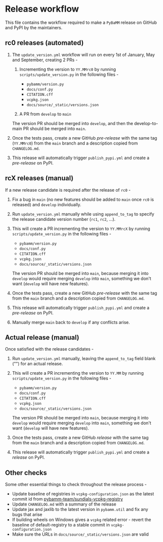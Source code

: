 # Release workflow

This file contains the workflow required to make a `PyBaMM` release on GitHub and PyPI by the maintainers.

## rc0 releases (automated)

1. The `update_version.yml` workflow will run on every 1st of January, May and September, creating 2 PRs -

   1. Incrementing the version to `YY.MMrc0` by running `scripts/update_version.py` in the following files -
      - `pybamm/version.py`
      - `docs/conf.py`
      - `CITATION.cff`
      - `vcpkg.json`
      - `docs/source/_static/versions.json`

   2. A PR from `develop` to `main`

   The version PR should be merged into `develop`, and then the develop-to-main PR should be merged into `main`.

2. Once the tests pass, create a new GitHub _pre-release_ with the same tag (`YY.MMrc0`) from the `main` branch and a description copied from `CHANGELOG.md`.

3. This release will automatically trigger `publish_pypi.yml` and create a _pre-release_ on PyPI.

## rcX releases (manual)

If a new release candidate is required after the release of `rc0` -

1. Fix a bug in `main` (no new features should be added to `main` once `rc0` is released) and `develop` individually.

2. Run `update_version.yml` manually while using `append_to_tag` to specify the release candidate version number (`rc1`, `rc2`, ...).

3. This will create a PR incrementing the version to `YY.MMrcX` by running `scripts/update_version.py` in the following files -

   - `pybamm/version.py`
   - `docs/conf.py`
   - `CITATION.cff`
   - `vcpkg.json`
   - `docs/source/_static/versions.json`

   The version PR should be merged into `main`, because merging it into `develop` would require merging `develop` into `main`, something we don't want (`develop` will have new features).

4. Once the tests pass, create a new GitHub _pre-release_ with the same tag from the `main` branch and a description copied from `CHANGELOG.md`.

5. This release will automatically trigger `publish_pypi.yml` and create a _pre-release_ on PyPI.

6. Manually merge `main` back to `develop` if any conflicts arise.

## Actual release (manual)

Once satisfied with the release candidates -

1. Run `update_version.yml` manually, leaving the `append_to_tag` field blank ("") for an actual release.

2. This will create a PR incrementing the version to `YY.MM` by running `scripts/update_version.py` in the following files -

   - `pybamm/version.py`
   - `docs/conf.py`
   - `CITATION.cff`
   - `vcpkg.json`
   - `docs/source/_static/versions.json`

   The version PR should be merged into `main`, because merging it into `develop` would require merging `develop` into `main`, something we don't want (`develop` will have new features).

3. Once the tests pass, create a new GitHub _release_ with the same tag from the `main` branch and a description copied from `CHANGELOG.md`.

4. This release will automatically trigger `publish_pypi.yml` and create a _release_ on PyPI.

## Other checks

Some other essential things to check throughout the release process -

- Update baseline of registries in `vcpkg-configuration.json` as the latest commit id from [pybamm-team/sundials-vcpkg-registry](https://github.com/pybamm-team/sundials-vcpkg-registry)
- Update `CHANGELOG.md` with a summary of the release
- Update jax and jaxlib to the latest version in `pybamm.util` and fix any bugs that arise
- If building wheels on Windows gives a `vcpkg` related error - revert the baseline of default-registry to a stable commit in `vcpkg-configuration.json`
- Make sure the URLs in `docs/source/_static/versions.json` are valid
